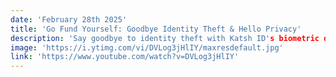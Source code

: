 ```yaml
---
date: 'February 28th 2025'
title: 'Go Fund Yourself: Goodbye Identity Theft & Hello Privacy'
description: 'Say goodbye to identity theft with Katsh ID's biometric digital ID, and say hello to private conversations with Freedom Chat's encrypted messaging.'
image: 'https://i.ytimg.com/vi/DVLog3jHlIY/maxresdefault.jpg'
link: 'https://www.youtube.com/watch?v=DVLog3jHlIY'
---
```

